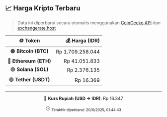 

<!-- HARGA_KRIPTO -->
## 📈 Harga Kripto Terbaru

> Data ini diperbarui secara otomatis menggunakan [CoinGecko API](https://www.coingecko.com/) dan [exchangerate.host](https://exchangerate.host/)

<div align="center">

| 🪙 Token | 💰 Harga (IDR) |
|:------:|---------------:|
| 🟠 **Bitcoin (BTC)**   | Rp 1.709.258.044 |
| 🔵 **Ethereum (ETH)**  | Rp 41.051.833 |
| 🟣 **Solana (SOL)**    | Rp 2.376.135 |
| 🟢 **Tether (USDT)**   | Rp 16.369 |

---

💱 **Kurs Rupiah (USD → IDR)**: Rp 16.347

🕒 <sub>Terakhir diperbarui: 20/6/2025, 01.44.43</sub>

</div>
<!-- /HARGA_KRIPTO -->